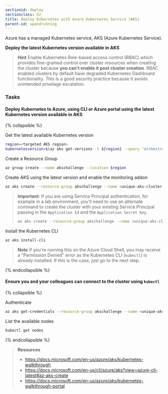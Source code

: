 ```yaml
---
sectionid: deploy
sectionclass: h2
title: Deploy Kubernetes with Azure Kubernetes Service (AKS)
parent-id: upandrunning
---
```


Azure has a managed Kubernetes service, AKS (Azure Kubernetes Service).

**Deploy the latest Kubernetes version available in AKS**

> **Hint** Enable Kubernetes Role-based access control (RBAC) which provides fine-grained control over cluster resources when creating the cluster because **you can't enable it post cluster creation**. RBAC enabled clusters by default have degraded Kubernetes Dashboard functionality. This is a good security practice because it avoids unintended privelage escalation.

### Tasks

#### Deploy Kubernetes to Azure, using CLI or Azure portal using the latest Kubernetes version available in AKS

{% collapsible %}

Get the latest available Kubernetes version

```sh
region=<targeted AKS region>
kubernetesversion=$(az aks get-versions -l ${region} --query 'orchestrators[-1].orchestratorVersion' -o tsv)
```

Create a Resource Group

```sh
az group create --name akschallenge --location $region
```

Create AKS using the latest version and enable the monitoring addon

```sh
az aks create --resource-group akschallenge --name <unique-aks-cluster-name> --enable-addons monitoring --kubernetes-version $kubernetesversion --generate-ssh-keys --location $region
```

> **Important**: If you are using Service Principal authentication, for example in a lab environment, you'll need to use an alternate command to create the cluster with your existing Service Principal passing in the `Application Id` and the `Application Secret Key`.
> ```sh
> az aks create --resource-group akschallenge --name <unique-aks-cluster-name> --enable-addons monitoring --kubernetes-version $kubernetesversion --generate-ssh-keys --location $region --service-principal APP_ID --client-secret "APP_SECRET"
> ```

Install the Kubernetes CLI

```sh
az aks install-cli
```

> **Note** If you're running this on the Azure Cloud Shell, you may receive a "Permission Denied" error as the Kubernetes CLI (`kubectl`) is already installed. If this is the case, just go to the next step.

{% endcollapsible %}

#### Ensure you and your colleagues can connect to the cluster using `kubectl`

{% collapsible %}

Authenticate

```sh
az aks get-credentials --resource-group akschallenge --name <unique-aks-cluster-name>
```

List the available nodes

```sh
kubectl get nodes
```

{% endcollapsible %}

> **Resources**
> * <https://docs.microsoft.com/en-us/azure/aks/kubernetes-walkthrough>
> * <https://docs.microsoft.com/en-us/cli/azure/aks?view=azure-cli-latest#az-aks-create>
> * <https://docs.microsoft.com/en-us/azure/aks/kubernetes-walkthrough-portal>